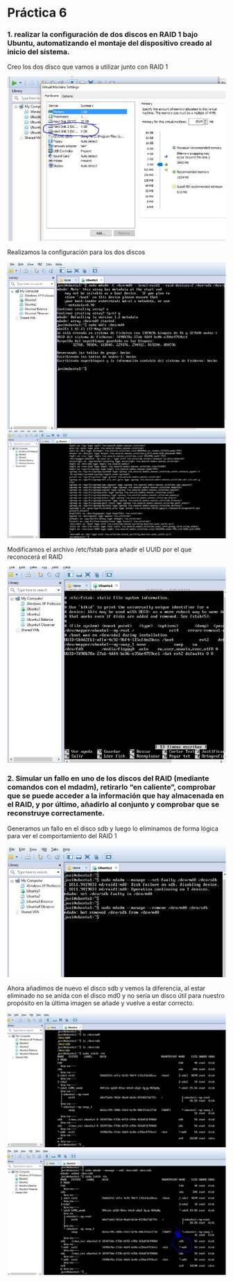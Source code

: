 # Práctica 6

### 1. realizar la configuración de dos discos en RAID 1 bajo Ubuntu, automatizando el montaje del dispositivo creado al inicio del sistema.

Creo los dos disco que vamos a utilizar junto con RAID 1

![GitHub Logo](Imagen1_1.JPG)

Realizamos la configuración para los dos discos

![GitHub Logo](Imagen1_2.JPG)
![GitHub Logo](Imagen1_3.JPG)

Modificamos el archivo /etc/fstab para añadir el UUID por el que reconocerá el RAID

![GitHub Logo](Imagen1_4.JPG)

### 2. Simular un fallo en uno de los discos del RAID (mediante comandos con el mdadm), retirarlo “en caliente”, comprobar que se puede acceder a la información que hay almacenada en el RAID, y por último, añadirlo al conjunto y comprobar que se reconstruye correctamente.

Generamos un fallo en el disco sdb y luego lo eliminamos de forma lógica para ver el comportamiento del RAID 1 

![GitHub Logo](Imagen2_1.JPG)

Ahora añadimos de nuevo el disco sdb y vemos la diferencia, al estar eliminado no se anida con el disco md0 y no sería un disco útil para nuestro propósito
en la última imagen se añade y vuelve a estar correcto.

![GitHub Logo](Imagen2_2.JPG)
![GitHub Logo](Imagen2_3.JPG)

